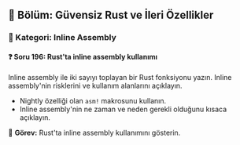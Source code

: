 ## 📘 Bölüm: Güvensiz Rust ve İleri Özellikler  
### 🔹 Kategori: Inline Assembly  
#### ❓ Soru 196: Rust'ta inline assembly kullanımı

Inline assembly ile iki sayıyı toplayan bir Rust fonksiyonu yazın. Inline assembly'nin risklerini ve kullanım alanlarını açıklayın.

- Nightly özelliği olan `asm!` makrosunu kullanın.
- Inline assembly'nin ne zaman ve neden gerekli olduğunu kısaca açıklayın.

🔧 **Görev:** Rust'ta inline assembly kullanımını gösterin.
